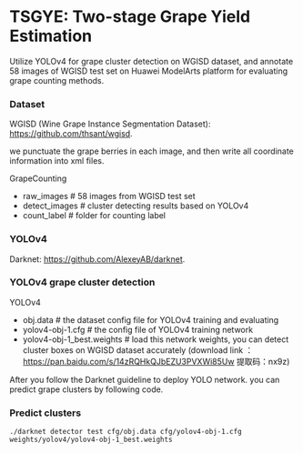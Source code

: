 # TSGYE: Two-stage Grape Yield Estimation
Utilize YOLOv4 for grape cluster detection on WGISD dataset, and annotate 58 images of WGISD test set on Huawei ModelArts platform for evaluating grape counting methods.

### Dataset
WGISD (Wine Grape Instance Segmentation Dataset): https://github.com/thsant/wgisd.

we punctuate the grape berries in each image, and then write all coordinate information into xml files.


GrapeCounting
- raw_images # 58 images from WGISD test set
- detect_images # cluster detecting results based on YOLOv4
- count_label # folder for counting label

### YOLOv4
Darknet: https://github.com/AlexeyAB/darknet.

### YOLOv4 grape cluster detection
YOLOv4
- obj.data # the dataset config file for YOLOv4 training and evaluating
- yolov4-obj-1.cfg # the config file of YOLOv4 training network
- yolov4-obj-1_best.weights # load this network weights, you can detect cluster boxes on WGISD dataset accurately
(download link ：https://pan.baidu.com/s/14zRQHkQJbEZU3PVXWi85Uw 
提取码：nx9z)

After you follow the Darknet guideline to deploy YOLO network. you can predict grape clusters by following code.

### Predict clusters
```
./darknet detector test cfg/obj.data cfg/yolov4-obj-1.cfg weights/yolov4/yolov4-obj-1_best.weights
```
